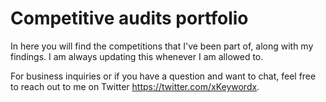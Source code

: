 # Competitive audits portfolio

In here you will find the competitions that I've been part of, along with my findings.
I am always updating this whenever I am allowed to.

For business inquiries or if you have a question and want to chat, feel free to reach out to me on Twitter https://twitter.com/xKeywordx.
